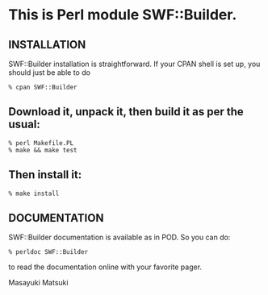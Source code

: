# This is Perl module SWF::Builder.

## INSTALLATION

SWF::Builder installation is straightforward. If your CPAN shell is set up,
you should just be able to do

    % cpan SWF::Builder

## Download it, unpack it, then build it as per the usual:

    % perl Makefile.PL
    % make && make test

## Then install it:

    % make install

## DOCUMENTATION

SWF::Builder documentation is available as in POD. So you can do:

    % perldoc SWF::Builder

to read the documentation online with your favorite pager.

Masayuki Matsuki
